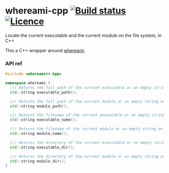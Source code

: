 # whereami-cpp [![Build status](https://travis-ci.org/nabijaczleweli/whereami-cpp.svg?branch=master)](https://travis-ci.org/nabijaczleweli/whereami-cpp) [![Licence](https://img.shields.io/badge/license-MIT-blue.svg?style=flat)](LICENSE)
Locate the current executable and the current module on the file system, in C++

This a C++ wrapper around [whereami](https://github.com/gpakosz/whereami).


### API ref
```cpp
#include <whereami++.hpp>
```
```cpp
namespace whereami {
  /// Returns the full path of the current executable or an empty string on failure
  std::string executable_path();

  /// Returns the full path of the current module or an empty string on failure
  std::string module_path();

  /// Returns the filename of the current executable or an empty string on failure
  std::string executable_name();

  /// Returns the filename of the current module or an empty string on failure
  std::string module_name();

  /// Returns the directory of the current executable or an empty string on failure
  std::string executable_dir();

  /// Returns the directory of the current module or an empty string on failure
  std::string module_dir();
}
```
